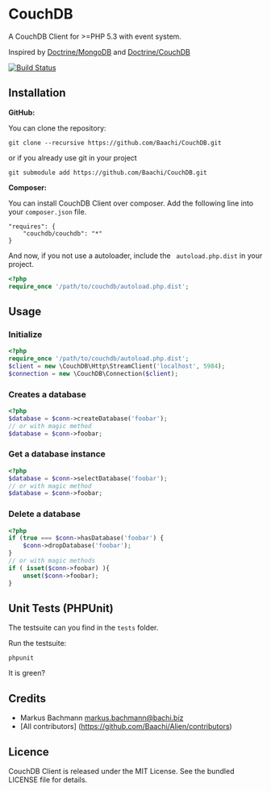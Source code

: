# CouchDB #
A CouchDB Client for >=PHP 5.3 with event system.

Inspired by [Doctrine/MongoDB](https://github.com/Doctrine/mongodb) and [Doctrine/CouchDB](https://github.com/Doctrine/couchdb-odm)

[![Build Status](https://secure.travis-ci.org/Baachi/CouchDB.png)](http://travis-ci.org/Baachi/CouchDB)


## Installation ##

__GitHub:__

You can clone the repository:

```
git clone --recursive https://github.com/Baachi/CouchDB.git
```

or if you already use git in your project

```
git submodule add https://github.com/Baachi/CouchDB.git
```

__Composer:__

You can install CouchDB Client over composer. Add the following line into your ```composer.json``` file.

```
"requires": {
    "couchdb/couchdb": "*"
}
```

And now, if you not use a autoloader, include the ``` autoload.php.dist``` in your project.

``` php
<?php
require_once '/path/to/couchdb/autoload.php.dist';
```

## Usage ##

### Initialize ###

``` php
<?php
require_once '/path/to/couchdb/autoload.php.dist';
$client = new \CouchDB\Http\StreamClient('localhost', 5984);
$connection = new \CouchDB\Connection($client);
```

### Creates a database ###

``` php
<?php
$database = $conn->createDatabase('foobar');
// or with magic method
$database = $conn->foobar;
```

### Get a database instance ###

``` php
<?php
$database = $conn->selectDatabase('foobar');
// or with magic method
$database = $conn->foobar;
```
### Delete a database ###

```php
<?php
if (true === $conn->hasDatabase('foobar') {
    $conn->dropDatabase('foobar');
}
// or with magic methods
if ( isset($conn->foobar) ){
    unset($conn->foobar);
}
```

## Unit Tests (PHPUnit) ##
The testsuite can you find in the ```tests``` folder.

Run the testsuite:

```
phpunit
```

It is green?

## Credits ##

 * Markus Bachmann <markus.bachmann@bachi.biz>
 * [All contributors] (https://github.com/Baachi/Alien/contributors)

## Licence ##
CouchDB Client is released under the MIT License. See the bundled LICENSE file for details.